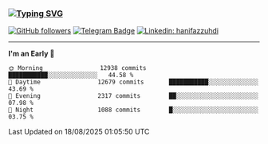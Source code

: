 ### [![Typing SVG](https://readme-typing-svg.herokuapp.com?font=lato&size=22&lines=Hi+There+👋)](https://git.io/typing-svg) 

[![GitHub followers](https://img.shields.io/github/followers/hanifazzuhdi?label=Follow&style=social)](https://github.com/hanifazzuhdi/?tab=follow) 
[![Telegram Badge](https://img.shields.io/badge/-hanif0198-blue?style=social&logo=telegram&link=https://www.t.me/hanif0198/)](https://www.t.me/hanif0198/) 
[![Linkedin: hanifazzuhdi](https://img.shields.io/badge/-hanifazzuhdi-blue?style=flat-square&logo=Linkedin&logoColor=white&link=https://www.linkedin.com/in/hanif-az-zuhdi-69688019b/)](https://www.linkedin.com/in/hanif-az-zuhdi-69688019b/) 

<hr/>

<!--START_SECTION:waka-->
**I'm an Early 🐤** 

```text
🌞 Morning                12938 commits       ███████████░░░░░░░░░░░░░░   44.58 % 
🌆 Daytime                12679 commits       ███████████░░░░░░░░░░░░░░   43.69 % 
🌃 Evening                2317 commits        ██░░░░░░░░░░░░░░░░░░░░░░░   07.98 % 
🌙 Night                  1088 commits        █░░░░░░░░░░░░░░░░░░░░░░░░   03.75 % 
```



 Last Updated on 18/08/2025 01:05:50 UTC
<!--END_SECTION:waka-->
